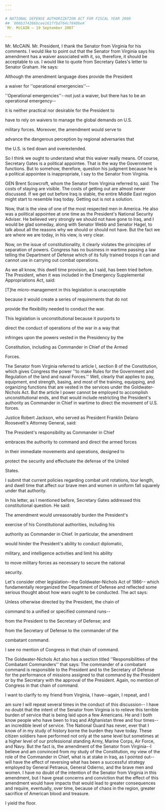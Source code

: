 ```yaml
---
---

# NATIONAL DEFENSE AUTHORIZATION ACT FOR FISCAL YEAR 2008
## `006b374386bcee1617fbd764c7840be4`
`Mr. McCAIN — 19 September 2007`

---
```



Mr. McCAIN. Mr. President, I thank the Senator from Virginia for his 
comments. I would like to point out that the Senator from Virginia says 
his amendment has a waiver associated with it, so, therefore, it should 
be acceptable to us. I would like to quote from Secretary Gates's 
letter to Senator Graham. He says:




 Although the amendment language does provide the President 


 a waiver for ''operational emergencies''--


''Operational emergencies''--not just a waiver, but there has to be 
an operational emergency--



 it is neither practical nor desirable for the President to 


 have to rely on waivers to manage the global demands on U.S. 


 military forces. Moreover, the amendment would serve to 


 advance the dangerous perception by regional adversaries that 


 the U.S. is tied down and overextended.


So I think we ought to understand what this waiver really means. Of 
course, Secretary Gates is a political appointee. That is the way the 
Government functions. But to somehow, therefore, question his judgment 
because he is a political appointee is inappropriate, I say to the 
Senator from Virginia.

GEN Brent Scowcroft, whom the Senator from Virginia referred to, 
said: The costs of staying are visible. The costs of getting out are 
almost never discussed. If we get out before Iraq is stable, the entire 
Middle East region might start to resemble Iraq today. Getting out is 
not a solution.

Now, that is the view of one of the most respected men in America. He 
also was a political appointee at one time as the President's National 
Security Adviser. He believed very strongly we should not have gone to 
Iraq, and I would be glad someday, along with Senator Webb and Senator 
Hagel, to talk about all the reasons why we should or should not have. 
But the fact we are where we are today, in his view, is very clear.

Now, on the issue of constitutionality, it clearly violates the 
principles of separation of powers. Congress has no business in wartime 
passing a law telling the Department of Defense which of its fully 
trained troops it can and cannot use in carrying out combat operations.

As we all know, this dwell time provision, as I said, has been tried 
before. The President, when it was included in the Emergency 
Supplemental Appropriations Act, said:




 [T]he micro-management in this legislation is unacceptable 


 because it would create a series of requirements that do not 


 provide the flexibility needed to conduct the war.



 This legislation is unconstitutional because it purports to 


 direct the conduct of operations of the war in a way that 


 infringes upon the powers vested in the Presidency by the 


 Constitution, including as Commander in Chief of the Armed 


 Forces.


The Senator from Virginia referred to article I, section 8 of the 
Constitution, which gives Congress the power ''to make Rules for the 
Government and Regulation of the land and naval Forces.'' Well, clearly 
that applies to pay, equipment, end strength, basing, and most of the 
training, equipping, and organizing functions that are vested in the 
services under the Goldwater-Nichols Act. But the article I power 
cannot be employed to accomplish unconstitutional ends, and that would 
include restricting the President's authority as Commander in Chief in 
wartime to direct the movement of U.S. forces.

Justice Robert Jackson, who served as President Franklin Delano 
Roosevelt's Attorney General, said:




 The President's responsibility as Commander in Chief 


 embraces the authority to command and direct the armed forces 


 in their immediate movements and operations, designed to 


 protect the security and effectuate the defense of the United 


 States.


I submit that current policies regarding combat unit rotations, tour 
length, and dwell time that affect our brave men and women in uniform 
fall squarely under that authority.

In his letter, as I mentioned before, Secretary Gates addressed this 
constitutional question. He said:




 The amendment would unreasonably burden the President's 


 exercise of his Constitutional authorities, including his 


 authority as Commander in Chief. In particular, the amendment 


 would hinder the President's ability to conduct diplomatic, 


 military, and intelligence activities and limit his ability 


 to move military forces as necessary to secure the national 


 security.


Let's consider other legislation--the Goldwater-Nichols Act of 1986--
which fundamentally reorganized the Department of Defense and reflected 
some serious thought about how wars ought to be conducted. The act 
says:




 Unless otherwise directed by the President, the chain of 


 command to a unified or specified command runs--



 from the President to the Secretary of Defense; and



 from the Secretary of Defense to the commander of the 


 combatant command.


I see no mention of Congress in that chain of command.

The Goldwater-Nichols Act also has a section titled 
''Responsibilities of the Combatant Commanders'' that says: The 
commander of a combatant command is responsible to the President and to 
the Secretary of Defense for the performance of missions assigned to 
that command by the President or by the Secretary with the approval of 
the President. Again, no mention of Congress in that chain of command.

I want to clarify to my friend from Virginia, I have--again, I 
repeat, and I


am sure I will repeat several times in the conduct of this discussion--
I have no doubt that the intent of the Senator from Virginia is to 
relieve this terrible burden of service that is being laid upon a few 
Americans. He and I both know people who have been to Iraq and 
Afghanistan three and four times--an incredible level of service. The 
National Guard has never, ever that I know of in my study of history 
borne the burden they have today. These citizen soldiers have performed 
not only at the same level but sometimes at a higher level of our 
professional standing Army, Marine Corps, Air Force, and Navy. But the 
fact is, the amendment of the Senator from Virginia--I believe and am 
convinced from my study of the Constitution, my view of the role of the 
Commander in Chief, what is at stake in Iraq, as I pointed out--will 
have the effect of reversing what has been a successful strategy 
employed by General Petraeus, General Odierno, and the brave men and 
women. I have no doubt of the intention of the Senator from Virginia in 
this amendment, but I have great concerns and conviction that the 
effect of this amendment would have impacts that would lead to greater 
consequences and require, eventually, over time, because of chaos in 
the region, greater sacrifice of American blood and treasure.

I yield the floor.